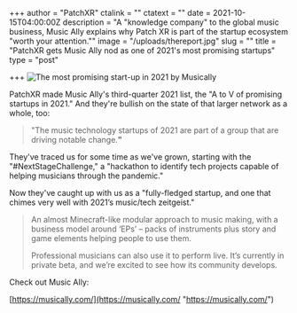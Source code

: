 +++
author = "PatchXR"
ctalink = ""
ctatext = ""
date = 2021-10-15T04:00:00Z
description = "A \"knowledge company\" to the global music business, Music Ally explains why Patch XR is part of the startup ecosystem \"worth your attention.\""
image = "/uploads/thereport.jpg"
slug = ""
title = "PatchXR gets Music Ally nod as one of 2021's most promising startups"
type = "post"

+++
![The most promising start-up in 2021 by Musically](/uploads/thereport.jpg)

PatchXR made Music Ally's third-quarter 2021 list, the "A to V of promising startups in 2021." And they're bullish on the state of that larger network as a whole, too:

> "The music technology startups of 2021 are part of a group that are driving notable change.**"**

They've traced us for some time as we've grown, starting with the "#NextStageChallenge," a "hackathon to identify tech projects capable of helping musicians through the pandemic."

Now they've caught up with us as a "fully-fledged startup, and one that chimes very well with 2021’s music/tech zeitgeist."

> An almost Minecraft-like modular approach to music making, with a business model around ‘EPs’ – packs of instruments plus story and game elements helping people to use them.
>
> Professional musicians can also use it to perform live. It’s currently in private beta, and we’re excited to see how its community develops.

Check out Music Ally:

[https://musically.com/](https://musically.com/ "https://musically.com/")